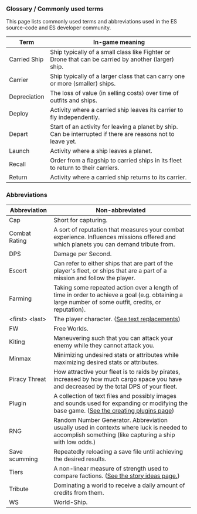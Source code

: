 ### Glossary / Commonly used terms

This page lists commonly used terms and abbreviations used in the ES source-code and ES developer community.

Term           | In-game meaning |
---            | --- |
Carried Ship   | Ship typically of a small class like Fighter or Drone that can be carried by another (larger) ship. |
Carrier        | Ship typically of a larger class that can carry one or more (smaller) ships. |
Depreciation    | The loss of value (in selling costs) over time of outfits and ships. |
Deploy         | Activity where a carried ship leaves its carrier to fly independently. |
Depart         | Start of an activity for leaving a planet by ship. Can be interrupted if there are reasons not to leave yet. |
Launch         | Activity where a ship leaves a planet. |
Recall         | Order from a flagship to carried ships in its fleet to return to their carriers. |
Return         | Activity where a carried ship returns to its carrier. |

### Abbreviations

Abbreviation   | Non-abbreviated |
---            | --- |
Cap            | Short for capturing. |
Combat Rating  | A sort of reputation that measures your combat experience. Influences missions offered and which planets you can demand tribute from. |
DPS            | Damage per Second. |
Escort         | Can refer to either ships that are part of the player's fleet, or ships that are a part of a mission and follow the player. |
Farming        | Taking some repeated action over a length of time in order to achieve a goal (e.g. obtaining a large number of some outfit, credits, or reputation). |
\<first> \<last> | The player character. ([See text replacements](CreatingMissions#replacement))|
FW             | Free Worlds. |
Kiting         | Maneuvering such that you can attack your enemy while they cannot attack you. |
Minmax         | Minimizing undesired stats or attributes while maximizing desired stats or attributes. |
Piracy Threat  | How attractive your fleet is to raids by pirates, increased by how much cargo space you have and decreased by the total DPS of your fleet. |
Plugin         | A collection of text files and possibly images and sounds used for expanding or modifying the base game. ([See the creating plugins page](CreatingPlugins))|
RNG            | Random Number Generator. Abbreviation usually used in contexts where luck is needed to accomplish something (like capturing a ship with low odds.) |
Save scumming  | Repeatedly reloading a save file until achieving the desired results. |
Tiers          | A non-linear measure of strength used to compare factions. ([See the story ideas page.](StoryIdeas)) |
Tribute        | Dominating a world to receive a daily amount of credits from them. |
WS             | World-Ship. |
